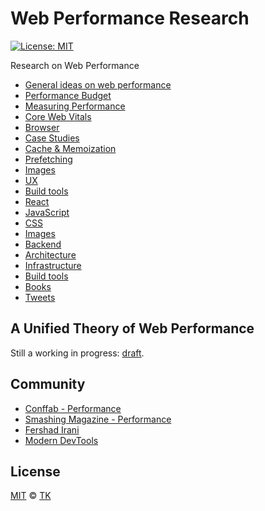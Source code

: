 # Web Performance Research

[![License: MIT](https://img.shields.io/badge/License-MIT-blue.svg)](https://opensource.org/licenses/MIT)

Research on Web Performance

- [General ideas on web performance](general)
- [Performance Budget](performance-budget)
- [Measuring Performance](measuring-performance)
- [Core Web Vitals](core-web-vitals)
- [Browser](browser)
- [Case Studies](case-studies)
- [Cache & Memoization](cache-and-memoization)
- [Prefetching](prefetching)
- [Images](images)
- [UX](ux)
- [Build tools](build-tools)
- [React](react)
- [JavaScript](javascript)
- [CSS](css)
- [Images](images)
- [Backend](backend)
- [Architecture](architecture)
- [Infrastructure](infrastructure)
- [Build tools](build-tools)
- [Books](books)
- [Tweets](tweets)

## A Unified Theory of Web Performance

Still a working in progress: [draft](draft/a-unified-theory-of-web-performance.md).

## Community

- [Conffab - Performance](https://conffab.com/topic/performance)
- [Smashing Magazine - Performance](https://www.smashingmagazine.com/category/performance)
- [Fershad Irani](https://fershad.com/writing/all)
- [Modern DevTools](https://moderndevtools.com)

## License

[MIT](/LICENSE) © [TK](https://iamtk.co)
